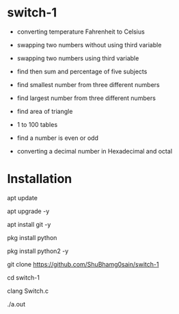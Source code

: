 # switch-1

   * converting temperature Fahrenheit to Celsius
  
   * swapping two numbers without using third variable

   * swapping two numbers using third variable

   * find then sum and percentage of five subjects

   * find smallest number from three different numbers

   * find largest number from three different numbers

   * find area of triangle

   * 1 to 100 tables

   * find a number is even or odd

   * converting a decimal number in Hexadecimal and octal


# Installation

apt update

 apt upgrade -y

 apt install git -y

 pkg install python

pkg install python2 -y

git clone https://github.com/ShuBhamg0sain/switch-1

cd switch-1

clang Switch.c

./a.out





